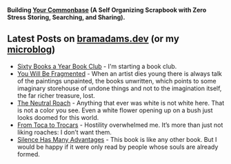 **Building [Your Commonbase](https://yourcommonbase.com/) (A Self Organizing Scrapbook with Zero Stress Storing, Searching, and Sharing).**

## Latest Posts on [bramadams.dev](https://www.bramadams.dev/) (or my [microblog](https://bramses.micro.blog/))

<!--START_SECTION:feed-->
* [Sixty Books a Year Book Club](https:&#x2F;&#x2F;www.bramadams.dev&#x2F;sixty-book-club&#x2F;) - I&#39;m starting a book club.
* [You Will Be Fragmented](https:&#x2F;&#x2F;www.bramadams.dev&#x2F;you-will-be-fragmented&#x2F;) - When an artist dies young there is always talk of the paintings unpainted, the books unwritten, which points to some imaginary storehouse of undone things and not to the imagination itself, the far richer treasure, lost.
* [The Neutral Roach](https:&#x2F;&#x2F;www.bramadams.dev&#x2F;the-neutral-roach&#x2F;) - Anything that ever was white is not white here. That is not a color you see. Even a white flower opening up on a bush just looks doomed for this world.
* [From Toca to Trocars](https:&#x2F;&#x2F;www.bramadams.dev&#x2F;from-toca-to-trocars&#x2F;) - Hostility overwhelmed me. It’s more than just not liking roaches: I don’t want them.
* [Silence Has Many Advantages](https:&#x2F;&#x2F;www.bramadams.dev&#x2F;silence-has-many-advantages&#x2F;) - This book is like any other book. But I would be happy if it were only read by people whose souls are already formed.
<!--END_SECTION:feed-->

